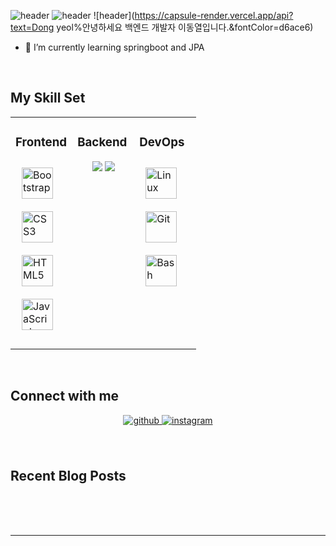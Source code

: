 ![header](https://capsule-render.vercel.app/api?type=waving)
![header](https://capsule-render.vercel.app/api?color=auto)
![header](https://capsule-render.vercel.app/api?text=Dong yeol%안녕하세요 백엔드 개발자 이동열입니다.&fontColor=d6ace6)

- 🌱 I’m currently learning springboot and JPA  
  

<br/>  


## My Skill Set  
<table><tr><td valign="top" width="33%">



### Frontend  
<a href="https://getbootstrap.com/docs/3.4/javascript/" target="_blank"><img style="margin: 10px" src="https://profilinator.rishav.dev/skills-assets/bootstrap-plain.svg" alt="Bootstrap" height="50" /></a>  
<a href="https://www.w3schools.com/css/" target="_blank"><img style="margin: 10px" src="https://profilinator.rishav.dev/skills-assets/css3-original-wordmark.svg" alt="CSS3" height="50" /></a>  
<a href="https://en.wikipedia.org/wiki/HTML5" target="_blank"><img style="margin: 10px" src="https://profilinator.rishav.dev/skills-assets/html5-original-wordmark.svg" alt="HTML5" height="50" /></a>  
<a href="https://www.javascript.com/" target="_blank"><img style="margin: 10px" src="https://profilinator.rishav.dev/skills-assets/javascript-original.svg" alt="JavaScript" height="50" /></a>  
</div>

</td><td valign="top" width="33%">



### Backend  
<div align="center">  
<img src="https://img.shields.io/badge/spring Boot-green?style=flat&logo=#6DB33F&logoColor=CC6699"/>
<img src="https://img.shields.io/badge/Django-black?style=flat&logo=#092E20&logoColor=CC6699"/>
</div>

</td><td valign="top" width="33%">



### DevOps  
<a href="https://www.linux.org/" target="_blank"><img style="margin: 10px" src="https://profilinator.rishav.dev/skills-assets/linux-original.svg" alt="Linux" height="50" /></a>  
<a href="https://github.com/" target="_blank"><img style="margin: 10px" src="https://profilinator.rishav.dev/skills-assets/git-scm-icon.svg" alt="Git" height="50" /></a>  
<a href="https://www.gnu.org/software/bash/" target="_blank"><img style="margin: 10px" src="https://profilinator.rishav.dev/skills-assets/gnu_bash-icon.svg" alt="Bash" height="50" /></a>  
</div>

</td></tr></table>  

<br/>  


## Connect with me  
<div align="center">
<a href="https://github.com/11dy" target="_blank">
<img src=https://img.shields.io/badge/github-%2324292e.svg?&style=for-the-badge&logo=github&logoColor=white alt=github style="margin-bottom: 5px;" />
</a>
<a href="https://instagram.com/11dy" target="_blank">
<img src=https://img.shields.io/badge/instagram-%23000000.svg?&style=for-the-badge&logo=instagram&logoColor=white alt=instagram style="margin-bottom: 5px;" />
</a>  
</div>  
  

<br/>  

<br/>  


## Recent Blog Posts  


<br/> 
<div align="center">
<a href="https://velog.io/@11dy" target="_blank">
</a>
</div> 
<br/>  


<br />

----
